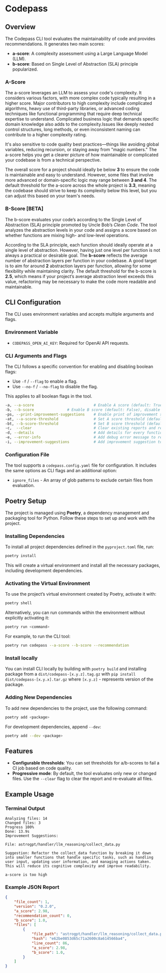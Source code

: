 # Codepass 

## Overview

The Codepass CLI tool evaluates the maintainability of code and provides recommendations. It generates two main scores:

- **a-score**: A complexity assessment using a Large Language Model (LLM).
- **b-score**: Based on Single Level of Abstraction (SLA) principle popularized.

### A-Score

The a-score leverages an LLM to assess your code's complexity. It considers various factors, with more complex code typically resulting in a higher score. Major contributors to high complexity include complicated algorithms, heavy use of third-party libraries, or advanced coding techniques like functional programming that require deep technical expertise to understand. Complicated business logic that demands specific domain knowledge also adds to the complexity.Issues like deeply nested control structures, long methods, or even inconsistent naming can contribute to a higher complexity rating. 

It's also sensitive to code quality best practices—things like avoiding global variables, reducing recursion, or staying away from "magic numbers." The a-score helps you get a clearer picture of how maintainable or complicated your codebase is from a technical perspective.

The overall score for a project should ideally be below **3** to ensure the code is maintainable and easy to understand. However, some files that involve more advanced or domain-specific logic may range between **3 and 4**. The default threshold for the a-score across the whole project is **3.3**, meaning the codebase should strive to keep its complexity below this level, but you can adjust this based on your team's needs.

### B-Score [BETA]

The b-score evaluates your code’s according to the Single Level of Abstraction (SLA) principle promoted by Uncle Bob’s *Clean Code*. The tool analyzes the abstraction levels in your code and assigns a score based on whether functions are mixing high- and low-level operations.

According to the SLA principle, each function should ideally operate at a single level of abstraction. However, having just one level per function is not always a practical or desirable goal. The **b-score** reflects the average number of abstraction layers per function in your codebase. A good target is to aim for around **2** abstraction layers per function, allowing for some flexibility while maintaining clarity. The default threshold for the b-score is **2.5**, which means if your project’s average abstraction level exceeds this value, refactoring may be necessary to make the code more readable and maintainable.

## CLI Configuration

The CLI uses environment variables and accepts multiple arguments and flags.

### Environment Variable

- `CODEPASS_OPEN_AI_KEY`: Required for OpenAI API requests.

### CLI Arguments and Flags

The CLI follows a specific convention for enabling and disabling boolean flags:
- Use `-f` / `--flag` to enable a flag.
- Use `--no-f` / `--no-flag` to disable the flag.

This applies to all boolean flags in the tool.

```bash
-a, --a-score                           # Enable A score (default: True), disable with --no-a-score
-b, --b-score               # Enable B score (default: False), disable with --no-b-score
-ps, --print-improvement-suggestions    # Enable print of improvement suggestions (default: false), disable with --no-print-improvement-suggestions 
-at, --a-score-threshold                # Set A score threshold (default: 3.3)
-bt, --b-score-threshold                # Set B score threshold (default: 2.5)
-c,  --clear                            # Clear existing reports and re-evaluate all files (default: False)
-d, --details                           # Add details for every function into report file (default: False)
-e, --error-info                        # Add debug error message to report file (default: False)
-i, --improvement-suggestions           # Add improvement suggestion to report file (default: False)
```

### Configuration File

The tool supports a `codepass.config.yaml` file for configuration. It includes the same options as CLI flags and an additional option:

- `ignore_files` - An array of glob patterns to exclude certain files from evaluation.

## Poetry Setup

The project is managed using **Poetry**, a dependency management and packaging tool for Python. Follow these steps to set up and work with the project.

### Installing Dependencies

To install all project dependencies defined in the `pyproject.toml` file, run:

```bash
poetry install
```

This will create a virtual environment and install all the necessary packages, including development dependencies.

### Activating the Virtual Environment

To use the project’s virtual environment created by Poetry, activate it with:

```bash
poetry shell
```

Alternatively, you can run commands within the environment without explicitly activating it:

```bash
poetry run <command>
```

For example, to run the CLI tool:

```bash
poetry run codepass --a-score --b-score --recommendation
```

### Install locally

You can install CLI locally by building with `poetry build` and installing package from a `dist/codepass-[x.y.z].tag.gz` with `pip install dist/codepass-[x.y.x].tar.gz` where `[x.y.z]` - represents version of the package.

### Adding New Dependencies

To add new dependencies to the project, use the following command:

```bash
poetry add <package>
```

For development dependencies, append `--dev`:

```bash
poetry add --dev <package>
```

## Features

- **Configurable thresholds**: You can set thresholds for a/b-scores to fail a CI job based on code quality.
- **Progressive mode**: By default, the tool evaluates only new or changed files. Use the `--clear` flag to clear the report and re-evaluate all files.

## Example Usage

### Terminal Output
```
Analyzing files: 14
Changed files: 3
Progress 100% 
Done: 13.9s
Improvement Suggestions: 

File: astrogpt/handler/llm_reasoning/collect_data.py

Suggestion: Refactor the collect_data function by breaking it down into smaller functions that handle specific tasks, such as handling user input, updating user information, and managing actions taken. This will reduce its cognitive complexity and improve readability.

a-score is too high
```

### Example JSON Report

```json
{
    "file_count": 1,
    "version": "0.2.0",
    "a_score": 2.98,
    "recommendation_count": 0,
    "b_score": 1.0,
    "files": [
        {
            "file_path": "astrogpt/handler/llm_reasoning/collect_data.py",
            "hash": "e62be0853d65c71a2600c8a614566ba4",
            "line_count": 86,
            "a_score": 2.98,
            "b_score": 1.0,
        }
    ]
}
```

